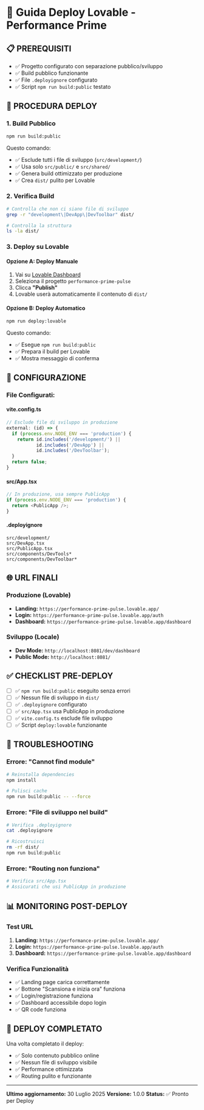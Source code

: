 # 🚀 Guida Deploy Lovable - Performance Prime

## 📋 **PREREQUISITI**

- ✅ Progetto configurato con separazione pubblico/sviluppo
- ✅ Build pubblico funzionante
- ✅ File `.deployignore` configurato
- ✅ Script `npm run build:public` testato

## 🎯 **PROCEDURA DEPLOY**

### **1. Build Pubblico**
```bash
npm run build:public
```
Questo comando:
- ✅ Esclude tutti i file di sviluppo (`src/development/`)
- ✅ Usa solo `src/public/` e `src/shared/`
- ✅ Genera build ottimizzato per produzione
- ✅ Crea `dist/` pulito per Lovable

### **2. Verifica Build**
```bash
# Controlla che non ci siano file di sviluppo
grep -r "development\|DevApp\|DevToolbar" dist/

# Controlla la struttura
ls -la dist/
```

### **3. Deploy su Lovable**

#### **Opzione A: Deploy Manuale**
1. Vai su [Lovable Dashboard](https://lovable.app)
2. Seleziona il progetto `performance-prime-pulse`
3. Clicca **"Publish"**
4. Lovable userà automaticamente il contenuto di `dist/`

#### **Opzione B: Deploy Automatico**
```bash
npm run deploy:lovable
```
Questo comando:
- ✅ Esegue `npm run build:public`
- ✅ Prepara il build per Lovable
- ✅ Mostra messaggio di conferma

## 🔧 **CONFIGURAZIONE**

### **File Configurati:**

#### **vite.config.ts**
```typescript
// Esclude file di sviluppo in produzione
external: (id) => {
  if (process.env.NODE_ENV === 'production') {
    return id.includes('/development/') || 
           id.includes('/DevApp') ||
           id.includes('/DevToolbar');
  }
  return false;
}
```

#### **src/App.tsx**
```typescript
// In produzione, usa sempre PublicApp
if (process.env.NODE_ENV === 'production') {
  return <PublicApp />;
}
```

#### **.deployignore**
```
src/development/
src/DevApp.tsx
src/PublicApp.tsx
src/components/DevTools*
src/components/DevToolbar*
```

## 🌐 **URL FINALI**

### **Produzione (Lovable)**
- **Landing:** `https://performance-prime-pulse.lovable.app/`
- **Login:** `https://performance-prime-pulse.lovable.app/auth`
- **Dashboard:** `https://performance-prime-pulse.lovable.app/dashboard`

### **Sviluppo (Locale)**
- **Dev Mode:** `http://localhost:8081/dev/dashboard`
- **Public Mode:** `http://localhost:8081/`

## ✅ **CHECKLIST PRE-DEPLOY**

- [ ] ✅ `npm run build:public` eseguito senza errori
- [ ] ✅ Nessun file di sviluppo in `dist/`
- [ ] ✅ `.deployignore` configurato
- [ ] ✅ `src/App.tsx` usa PublicApp in produzione
- [ ] ✅ `vite.config.ts` esclude file sviluppo
- [ ] ✅ Script `deploy:lovable` funzionante

## 🚨 **TROUBLESHOOTING**

### **Errore: "Cannot find module"**
```bash
# Reinstalla dependencies
npm install

# Pulisci cache
npm run build:public -- --force
```

### **Errore: "File di sviluppo nel build"**
```bash
# Verifica .deployignore
cat .deployignore

# Ricostruisci
rm -rf dist/
npm run build:public
```

### **Errore: "Routing non funziona"**
```bash
# Verifica src/App.tsx
# Assicurati che usi PublicApp in produzione
```

## 📊 **MONITORING POST-DEPLOY**

### **Test URL**
1. **Landing:** `https://performance-prime-pulse.lovable.app/`
2. **Login:** `https://performance-prime-pulse.lovable.app/auth`
3. **Dashboard:** `https://performance-prime-pulse.lovable.app/dashboard`

### **Verifica Funzionalità**
- ✅ Landing page carica correttamente
- ✅ Bottone "Scansiona e inizia ora" funziona
- ✅ Login/registrazione funziona
- ✅ Dashboard accessibile dopo login
- ✅ QR code funziona

## 🎉 **DEPLOY COMPLETATO**

Una volta completato il deploy:
- ✅ Solo contenuto pubblico online
- ✅ Nessun file di sviluppo visibile
- ✅ Performance ottimizzata
- ✅ Routing pulito e funzionante

---

**Ultimo aggiornamento:** 30 Luglio 2025
**Versione:** 1.0.0
**Status:** ✅ Pronto per Deploy 